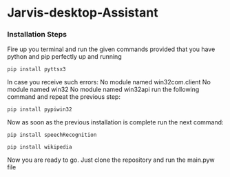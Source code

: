 # Jarvis-desktop-Assistant
### Installation Steps
Fire up you terminal and run the given commands provided that you have python and pip perfectly up and running
```
pip install pyttsx3
```
In case you receive such errors: 
No module named win32com.client
No module named win32
No module named win32api
run the following command and repeat the previous step:
```
pip install pypiwin32
```
Now as soon as the previous installation is complete run the next command:
```
pip install speechRecognition
```
```
pip install wikipedia
```
Now you are ready to go. Just clone the repository and run the main.pyw file
